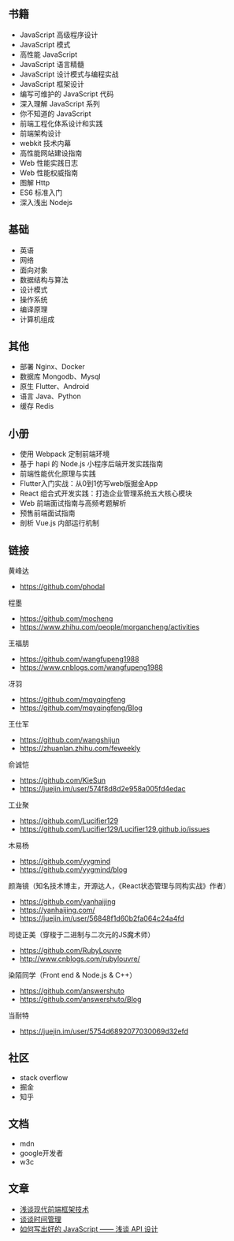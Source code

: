 ## 书籍
- JavaScript 高级程序设计
- JavaScript 模式
- 高性能 JavaScript
- JavaScript 语言精髓
- JavaScript 设计模式与编程实战
- JavaScript 框架设计
- 编写可维护的 JavaScript 代码
- 深入理解 JavaScript 系列
- 你不知道的 JavaScript
- 前端工程化体系设计和实践
- 前端架构设计
- webkit 技术内幕
- 高性能网站建设指南
- Web 性能实践日志
- Web 性能权威指南
- 图解 Http
- ES6 标准入门
- 深入浅出 Nodejs

## 基础
- 英语
- 网络
- 面向对象
- 数据结构与算法
- 设计模式
- 操作系统
- 编译原理
- 计算机组成

## 其他
- 部署 Nginx、Docker
- 数据库 Mongodb、Mysql
- 原生 Flutter、Android
- 语言 Java、Python
- 缓存 Redis

## 小册
- 使用 Webpack 定制前端环境
- 基于 hapi 的 Node.js 小程序后端开发实践指南
- 前端性能优化原理与实践
- Flutter入门实战：从0到1仿写web版掘金App
- React 组合式开发实践：打造企业管理系统五大核心模块
- Web 前端面试指南与高频考题解析
- 预售前端面试指南
- 剖析 Vue.js 内部运行机制

## 链接
黄峰达
- https://github.com/phodal

程墨
- https://github.com/mocheng
- https://www.zhihu.com/people/morgancheng/activities

王福朋
- https://github.com/wangfupeng1988
- https://www.cnblogs.com/wangfupeng1988

冴羽
- https://github.com/mqyqingfeng
- https://github.com/mqyqingfeng/Blog

王仕军
- https://github.com/wangshijun
- https://zhuanlan.zhihu.com/feweekly

俞诚恺
- https://github.com/KieSun
- https://juejin.im/user/574f8d8d2e958a005fd4edac

工业聚
- https://github.com/Lucifier129
- https://github.com/Lucifier129/Lucifier129.github.io/issues

木易杨
- https://github.com/yygmind
- https://github.com/yygmind/blog

颜海镜（知名技术博主，开源达人，《React状态管理与同构实战》作者）
- https://github.com/yanhaijing
- https://yanhaijing.com/
- https://juejin.im/user/56848f1d60b2fa064c24a4fd

司徒正美（穿梭于二进制与二次元的JS魔术师）
- https://github.com/RubyLouvre
- http://www.cnblogs.com/rubylouvre/

染陌同学（Front end & Node.js & C++）
- https://github.com/answershuto
- https://github.com/answershuto/Blog

当耐特
- https://juejin.im/user/5754d6892077030069d32efd

## 社区
- stack overflow
- 掘金
- 知乎

## 文档
- mdn
- google开发者
- w3c

## 文章
- [浅谈现代前端框架技术](https://github.com/rainjay/blog/issues/8)
- [谈谈时间管理](https://github.com/rainjay/blog/issues/7)
- [如何写出好的 JavaScript —— 浅谈 API 设计](https://www.h5jun.com/post/how-to-write-better-js-code.html)
